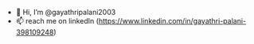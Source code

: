 - 👋 Hi, I’m @gayathripalani2003
- 📫 reach me on linkedIn (https://www.linkedin.com/in/gayathri-palani-398109248)

<!---
gayathripalani2003/gayathripalani2003 is a ✨ special ✨ repository because its `README.md` (this file) appears on your GitHub profile.
You can click the Preview link to take a look at your changes.
--->
